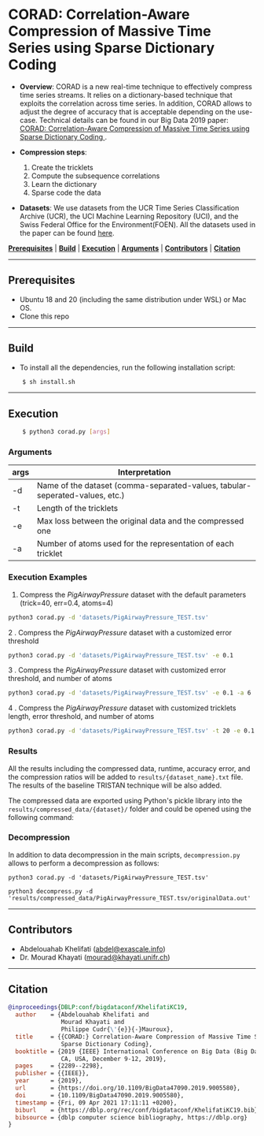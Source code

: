 # CORAD: Correlation-Aware Compression of Massive Time Series using Sparse Dictionary Coding

- **Overview**: CORAD is a new real-time technique to effectively compress time series streams. It relies on a dictionary-based technique that exploits the correlation across time series. In addition, CORAD allows to adjust the degree of accuracy that is acceptable depending on the use-case. Technical details can be found in our 
Big Data 2019 paper:  <a href = "https://exascale.info/assets/pdf/khelifati2019bigdata.pdf">CORAD: Correlation-Aware Compression of Massive Time Series using Sparse Dictionary Coding </a>. 

- **Compression steps**:
    1. Create the tricklets
    2. Compute the subsequence correlations
    3. Learn the dictionary
    4. Sparse code the data 

- **Datasets**: We use datasets from the UCR Time Series Classification Archive (UCR), the UCI Machine Learning Repository (UCI), and the Swiss Federal Office for the Environment(FOEN). All the datasets used in the paper can be found [here](https://github.com/eXascaleInfolab/CORAD/tree/master/datasets/UCRArchive_2018).


[**Prerequisites**](#prerequisites) | [**Build**](#build) | [**Execution**](#execution) | [**Arguments**](#arguments)  | [**Contributors**](#contributors) | [**Citation**](#citation)

___


## Prerequisites

- Ubuntu 18 and 20 (including the same distribution under WSL) or Mac OS.
- Clone this repo
___

## Build

- To install all the dependencies, run the following installation script:
```bash
    $ sh install.sh
```

___

## Execution


```bash
    $ python3 corad.py [args]
```

### Arguments

 | args  |  Interpretation | 
 | --------    | ------- | 
 | -d   |  Name of the dataset (comma-separated-values, tabular-seperated-values, etc.) |
 | -t     | Length of the tricklets  |
 | -e       | Max loss between the original data and the compressed one |
 | -a     | Number of atoms used for the representation of each tricklet | 


### Execution Examples

1. Compress the *PigAirwayPressure* dataset with the default parameters (trick=40, err=0.4, atoms=4)
 
```bash 
python3 corad.py -d 'datasets/PigAirwayPressure_TEST.tsv'
```

2 . Compress the *PigAirwayPressure* dataset with a customized error threshold

```bash 
python3 corad.py -d 'datasets/PigAirwayPressure_TEST.tsv' -e 0.1
 ```

3 . Compress the *PigAirwayPressure* dataset with customized error threshold, and number of atoms

```bash 
python3 corad.py -d 'datasets/PigAirwayPressure_TEST.tsv' -e 0.1 -a 6
 ```

4 . Compress the *PigAirwayPressure* dataset with customized tricklets length, error threshold, and number of atoms 

```bash 
python3 corad.py -d 'datasets/PigAirwayPressure_TEST.tsv' -t 20 -e 0.1 -a 6
 ```
 
### Results

All the results including the compressed data, runtime, accuracy error, and the compression ratios will be added to `results/{dataset_name}.txt` file. The results of the baseline TRISTAN technique will be also added. 

The compressed data are exported using Python's pickle library into the `results/compressed_data/{dataset}/` folder and could be opened using the following command: 

### Decompression

In addition to data decompression in the main scripts, `decompression.py` allows to perform a decompression as follows: 

```
python3 corad.py -d 'datasets/PigAirwayPressure_TEST.tsv'

python3 decompress.py -d 'results/compressed_data/PigAirwayPressure_TEST.tsv/originalData.out'
```
___

## Contributors
- Abdelouahab Khelifati (abdel@exascale.info)
- Dr. Mourad Khayati (mourad@khayati.unifr.ch)

___

## Citation
```bibtex
@inproceedings{DBLP:conf/bigdataconf/KhelifatiKC19,
  author    = {Abdelouahab Khelifati and
               Mourad Khayati and
               Philippe Cudr{\'{e}}{-}Mauroux},
  title     = {{CORAD:} Correlation-Aware Compression of Massive Time Series using
               Sparse Dictionary Coding},
  booktitle = {2019 {IEEE} International Conference on Big Data (Big Data), Los Angeles,
               CA, USA, December 9-12, 2019},
  pages     = {2289--2298},
  publisher = {{IEEE}},
  year      = {2019},
  url       = {https://doi.org/10.1109/BigData47090.2019.9005580},
  doi       = {10.1109/BigData47090.2019.9005580},
  timestamp = {Fri, 09 Apr 2021 17:11:11 +0200},
  biburl    = {https://dblp.org/rec/conf/bigdataconf/KhelifatiKC19.bib},
  bibsource = {dblp computer science bibliography, https://dblp.org}
}
```
